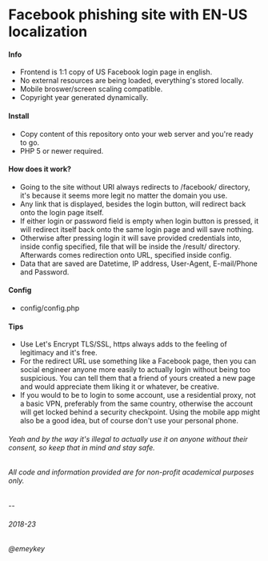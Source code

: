 # Facebook phishing site with EN-US localization
#### Info
- Frontend is 1:1 copy of US Facebook login page in english.
- No external resources are being loaded, everything's stored locally.
- Mobile broswer/screen scaling compatible.
- Copyright year generated dynamically.

#### Install
- Copy content of this repository onto your web server and you're ready to go.
- PHP 5 or newer required.

#### How does it work?
- Going to the site without URI always redirects to /facebook/ directory, it's because it seems more legit no matter the domain you use.
- Any link that is displayed, besides the login button, will redirect back onto the login page itself.
- If either login or password field is empty when login button is pressed, it will redirect itself back onto the same login page and will save nothing.
- Otherwise after pressing login it will save provided credentials into, inside config specified, file that will be inside the /result/ directory. Afterwards comes redirection onto URL, specified inside config.
- Data that are saved are Datetime, IP address, User-Agent, E-mail/Phone and Password.

#### Config
- config/config.php

#### Tips
- Use Let's Encrypt TLS/SSL, https always adds to the feeling of legitimacy and it's free.
- For the redirect URL use something like a Facebook page, then you can social engineer anyone more easily to actually login without being too suspicious. You can tell them that a friend of yours created a new page and would appreciate them liking it or whatever, be creative.
- If you would to be to login to some account, use a residential proxy, not a basic VPN, preferably from the same country, otherwise the account will get locked behind a security checkpoint. Using the mobile app might also be a good idea, but of course don't use your personal phone.

###### Yeah and by the way it's illegal to actually use it on anyone without their consent, so keep that in mind and stay safe.
###### All code and information provided are for non-profit academical purposes only.
--
###### 2018-23
###### @emeykey
